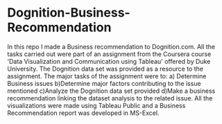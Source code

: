 # Dognition-Business-Recommendation
In this repo I made a Business recommendation to Dognition.com. 
All the tasks carried out were part of an assignment from the Coursera course 'Data Visualization and Communication using Tableau' offered by Duke University.
The Dognition data set was provided as a resource to the assignment.
The major tasks of the assignment were to: a) Determine Business issues b)Determine major factors contributing to the issue mentioned c)Analyze the Dognition data set provided d)Make a business recommendation linking the dataset analysis to the related issue.
All the visualizations were made using Tableau Public and a Business Recommendation report was developed in MS-Excel.
